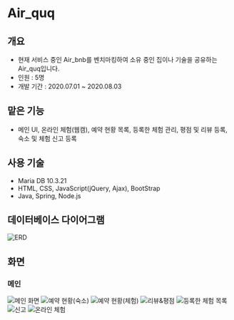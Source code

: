 # Air_quq<br>
## 개요
* 현재 서비스 중인 Air_bnb를 벤치마킹하여 소유 중인 집이나 기술을 공유하는 Air_quq입니다.
* 인원 : 5명
* 개발 기간 : 2020.07.01 ~ 2020.08.03
## 맡은 기능
* 메인 UI, 온라인 체험(웹캠), 예약 현황 목록, 등록한 체험 관리, 평점 및 리뷰 등록, 숙소 및 체험 신고 등록

## 사용 기술
* Maria DB 10.3.21
* HTML, CSS, JavaScript(jQuery, Ajax), BootStrap
* Java, Spring, Node.js
## 데이터베이스 다이어그램
![ERD](https://user-images.githubusercontent.com/58472980/98431878-b1b1d080-20fc-11eb-82fe-4b3b8dc95f10.jpg)
## 화면
### 메인
![메인 화면](https://user-images.githubusercontent.com/58472980/98431909-f2a9e500-20fc-11eb-9261-2772b5aa839b.PNG)
![예약 현황(숙소)](https://user-images.githubusercontent.com/58472980/98432132-98118880-20fe-11eb-82f1-c5ccd1a6c65e.PNG)
![예약 현황(체험)](https://user-images.githubusercontent.com/58472980/98432754-d316ba80-2104-11eb-9987-6432049d47d1.PNG)
![리뷰&평점](https://user-images.githubusercontent.com/58472980/98432761-e75ab780-2104-11eb-8c6a-a0228b4f596e.PNG)
![등록한 체험 목록](https://user-images.githubusercontent.com/58472980/98432771-02c5c280-2105-11eb-89b1-b8283330781a.PNG)
![신고](https://user-images.githubusercontent.com/58472980/98432779-153ffc00-2105-11eb-84dd-279be1f0b87e.PNG)
![온라인 체험](https://user-images.githubusercontent.com/58472980/98432781-1d983700-2105-11eb-9f2f-0a8ada17282d.PNG)
